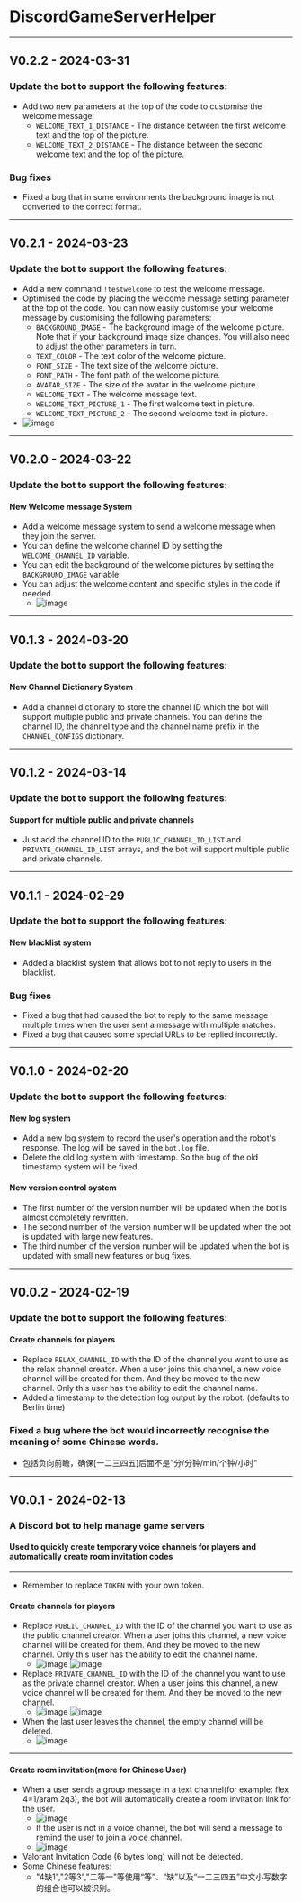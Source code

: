# DiscordGameServerHelper
---
## V0.2.2 - 2024-03-31
### Update the bot to support the following features:
- Add two new parameters at the top of the code to customise the welcome message:
  - `WELCOME_TEXT_1_DISTANCE` - The distance between the first welcome text and the top of the picture.
  - `WELCOME_TEXT_2_DISTANCE` - The distance between the second welcome text and the top of the picture.
### Bug fixes
- Fixed a bug that in some environments the background image is not converted to the correct format.
---
## V0.2.1 - 2024-03-23
### Update the bot to support the following features:
- Add a new command `!testwelcome` to test the welcome message.
- Optimised the code by placing the welcome message setting parameter at the top of the code. You can now easily customise your welcome message by customising the following parameters:
  - `BACKGROUND_IMAGE` - The background image of the welcome picture. Note that if your background image size changes. You will also need to adjust the other parameters in turn.
  - `TEXT_COLOR` - The text color of the welcome picture.
  - `FONT_SIZE` - The text size of the welcome picture.
  - `FONT_PATH` - The font path of the welcome picture.
  - `AVATAR_SIZE` - The size of the avatar in the welcome picture.
  - `WELCOME_TEXT` - The welcome message text.
  - `WELCOME_TEXT_PICTURE_1` - The first welcome text in picture.
  - `WELCOME_TEXT_PICTURE_2` - The second welcome text in picture.
- ![image](https://github.com/MrZoyo/DiscordGameServerHelper/blob/main/pics/testwelcome.png)
---
## V0.2.0 - 2024-03-22
### Update the bot to support the following features:
#### New Welcome message System
- Add a welcome message system to send a welcome message when they join the server.
- You can define the welcome channel ID by setting the `WELCOME_CHANNEL_ID` variable.
- You can edit the background of the welcome pictures by setting the `BACKGROUND_IMAGE` variable.
- You can adjust the welcome content and specific styles in the code if needed.
  - ![image](https://github.com/MrZoyo/DiscordGameServerHelper/blob/main/pics/welcome.png)
---
## V0.1.3 - 2024-03-20
### Update the bot to support the following features:
#### New Channel Dictionary System
- Add a channel dictionary to store the channel ID which the bot will support multiple public and private channels. You can define the channel ID, the channel type and the channel name prefix in the `CHANNEL_CONFIGS` dictionary.
---
## V0.1.2 - 2024-03-14
### Update the bot to support the following features:
#### Support for multiple public and private channels
- Just add the channel ID to the `PUBLIC_CHANNEL_ID_LIST` and `PRIVATE_CHANNEL_ID_LIST` arrays, and the bot will support multiple public and private channels.
---
## V0.1.1 - 2024-02-29
### Update the bot to support the following features:
#### New blacklist system
- Added a blacklist system that allows bot to not reply to users in the blacklist.
### Bug fixes
- Fixed a bug that had caused the bot to reply to the same message multiple times when the user sent a message with multiple matches.
- Fixed a bug that caused some special URLs to be replied incorrectly.
---
## V0.1.0 - 2024-02-20
### Update the bot to support the following features:
#### New log system
- Add a new log system to record the user's operation and the robot's response. The log will be saved in the `bot.log` file.
- Delete the old log system with timestamp. So the bug of the old timestamp system will be fixed.
#### New version control system
- The first number of the version number will be updated when the bot is almost completely rewritten.
- The second number of the version number will be updated when the bot is updated with large new features.
- The third number of the version number will be updated when the bot is updated with small new features or bug fixes.
---
## V0.0.2 - 2024-02-19
### Update the bot to support the following features:
#### Create channels for players
- Replace `RELAX_CHANNEL_ID` with the ID of the channel you want to use as the relax channel creator. When a user joins this channel, a new voice channel will be created for them. And they be moved to the new channel. Only this user has the ability to edit the channel name. 
- Added a timestamp to the detection log output by the robot. (defaults to Berlin time)
### Fixed a bug where the bot would incorrectly recognise the meaning of some Chinese words.
- 包括负向前瞻，确保\[一二三四五\]后面不是"分/分钟/min/个钟/小时"
---
## V0.0.1 - 2024-02-13
### A Discord bot to help manage game servers
#### Used to quickly create temporary voice channels for players and automatically create room invitation codes
---
 - Remember to replace `TOKEN` with your own token.
#### Create channels for players
 - Replace `PUBLIC_CHANNEL_ID` with the ID of the channel you want to use as the public channel creator. When a user joins this channel, a new voice channel will be created for them. And they be moved to the new channel. Only this user has the ability to edit the channel name. 
   - ![image](https://github.com/MrZoyo/DiscordGameServerHelper/blob/main/pics/public01.png) ![image](https://github.com/MrZoyo/DiscordGameServerHelper/blob/main/pics/public02.png)
 - Replace `PRIVATE_CHANNEL_ID` with the ID of the channel you want to use as the private channel creator. When a user joins this channel, a new voice channel will be created for them. And they be moved to the new channel. 
   - ![image](https://github.com/MrZoyo/DiscordGameServerHelper/blob/main/pics/private01.png) ![image](https://github.com/MrZoyo/DiscordGameServerHelper/blob/main/pics/private02.png)
 - When the last user leaves the channel, the empty channel will be deleted.
   - ![image](https://github.com/MrZoyo/DiscordGameServerHelper/blob/pics/main/afterwork.png)

--- 
#### Create room invitation(more for Chinese User)
 - When a user sends a group message in a text channel(for example: flex 4=1/aram 2q3), the bot will automatically create a room invitation link for the user.
   - ![image](https://github.com/MrZoyo/DiscordGameServerHelper/blob/main/pics/normal.png)
   - If the user is not in a voice channel, the bot will send a message to remind the user to join a voice channel.
   - ![image](https://github.com/MrZoyo/DiscordGameServerHelper/blob/main/pics/notinchannel.png)
 - Valorant Invitation Code (6 bytes long) will not be detected.
 - Some Chinese features:
   - "4缺1","2等3","二等一"等使用“等”、“缺”以及“一二三四五”中文小写数字的组合也可以被识别。
